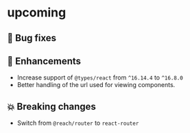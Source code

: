 # upcoming

## :bug: Bug fixes

## :tada: Enhancements

- Increase support of `@types/react` from `^16.14.4` to `^16.8.0`
- Better handling of the url used for viewing components.

## :boom: Breaking changes

- Switch from `@reach/router` to `react-router`
